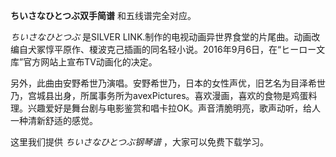 

**ちいさなひとつぶ双手简谱** 和五线谱完全对应。

_ちいさなひとつぶ_ 是SILVER
LINK.制作的电视动画异世界食堂的片尾曲。动画改编自犬冢惇平原作、榎波克己插画的同名轻小说。2016年9月6日，在“ヒーロー文库”官方网站上宣布TV动画化的决定。

另外，此曲由安野希世乃演唱。安野希世乃，日本的女性声优，旧艺名为目泽希世乃，宫城县出身，所属事务所为avexPictures。喜欢漫画，喜欢的食物是鸡蛋料理。兴趣爱好是舞台剧与电影鉴赏和唱卡拉OK。声音清脆明亮，歌声动听，给人一种清新舒适的感觉。

这里我们提供 _ちいさなひとつぶ钢琴谱_ ，大家可以免费下载学习。

